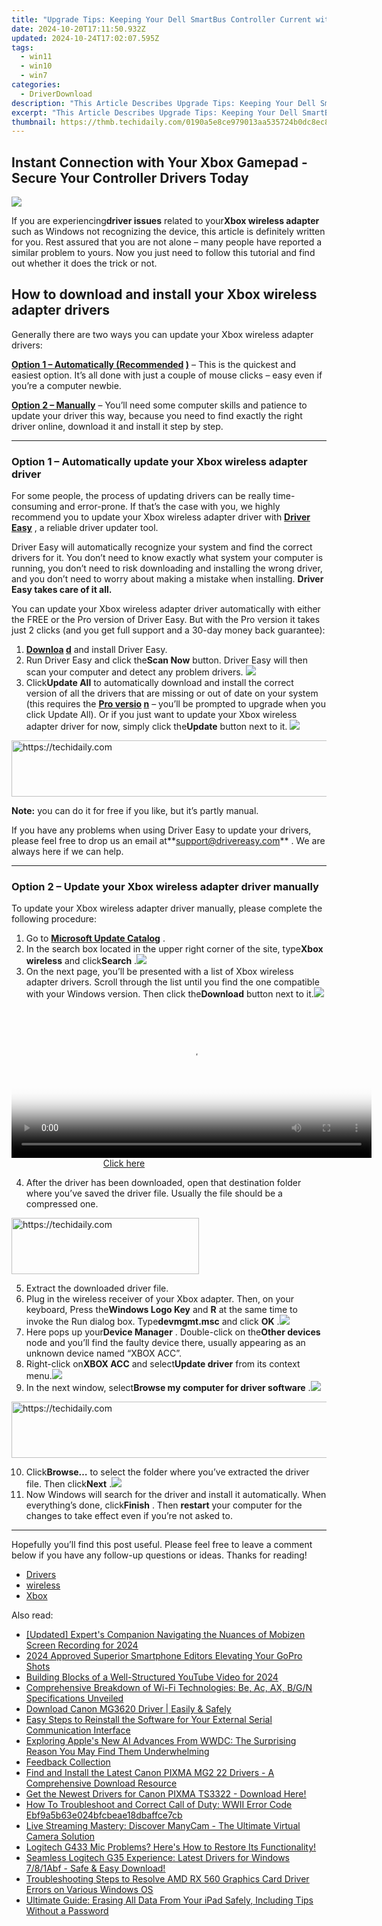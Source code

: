 ```yaml
---
title: "Upgrade Tips: Keeping Your Dell SmartBus Controller Current with Latest Driver Update"
date: 2024-10-20T17:11:50.932Z
updated: 2024-10-24T17:02:07.595Z
tags:
  - win11
  - win10
  - win7
categories:
  - DriverDownload
description: "This Article Describes Upgrade Tips: Keeping Your Dell SmartBus Controller Current with Latest Driver Update"
excerpt: "This Article Describes Upgrade Tips: Keeping Your Dell SmartBus Controller Current with Latest Driver Update"
thumbnail: https://thmb.techidaily.com/0190a5e8ce979013aa535724b0dc8ec8d018ff0f571a11067b3efc6f1f0245eb.jpg
---
```


## Instant Connection with Your Xbox Gamepad - Secure Your Controller Drivers Today

![](https://images.drivereasy.com/wp-content/uploads/2019/06/image-271-1024x667.png)

 If you are experiencing**driver issues** related to your**Xbox wireless adapter** such as Windows not recognizing the device, this article is definitely written for you. Rest assured that you are not alone – many people have reported a similar problem to yours. Now you just need to follow this tutorial and find out whether it does the trick or not.

## How to download and install your Xbox wireless adapter drivers

 Generally there are two ways you can update your Xbox wireless adapter drivers:

**[Option 1 – Automatically (Recommended](https://www.drivereasy.com/knowledge/download-xbox-wireless-adapter-drivers-quick-easy/#option1) [)](https://tools.techidaily.com/drivereasy/download/)**  – This is the quickest and easiest option. It’s all done with just a couple of mouse clicks – easy even if you’re a computer newbie.

**[Option 2 – Manually](https://tools.techidaily.com/drivereasy/download/)**  – You’ll need some computer skills and patience to update your driver this way, because you need to find exactly the right driver online, download it and install it step by step.

---

### Option 1 – Automatically update your Xbox wireless adapter driver

 For some people, the process of updating drivers can be really time-consuming and error-prone. If that’s the case with you, we highly recommend you to update your Xbox wireless adapter driver with **[Driver Easy](https://tools.techidaily.com/drivereasy/download/)**  , a reliable driver updater tool.

 Driver Easy will automatically recognize your system and find the correct drivers for it. You don’t need to know exactly what system your computer is running, you don’t need to risk downloading and installing the wrong driver, and you don’t need to worry about making a mistake when installing. **Driver Easy takes care of it all.**

 You can update your Xbox wireless adapter driver automatically with either the FREE or the Pro version of Driver Easy. But with the Pro version it takes just 2 clicks (and you get full support and a 30-day money back guarantee):

1. **[Downloa](https://tools.techidaily.com/drivereasy/download/) [d](https://tools.techidaily.com/drivereasy/download/)**  and install Driver Easy.
2. Run Driver Easy and click the**Scan Now** button. Driver Easy will then scan your computer and detect any problem drivers. ![](https://images.drivereasy.com/wp-content/uploads/2019/06/image-277.png)
3. Click**Update All** to automatically download and install the correct version of all the drivers that are missing or out of date on your system (this requires the[](https://tools.techidaily.com/drivereasy/download/) **[Pro versio](https://tools.techidaily.com/drivereasy/download/) [n](https://tools.techidaily.com/drivereasy/download/)**  – you’ll be prompted to upgrade when you click Update All). Or if you just want to update your Xbox wireless adapter driver for now, simply click the**Update** button next to it. ![](https://images.drivereasy.com/wp-content/uploads/2019/06/image-273.png)

<!-- affiliate ads begin -->
<a href="https://ephamedtechinc.pxf.io/c/5597632/2136612/26400" target="_top" id="2136612">
  <img src="//a.impactradius-go.com/display-ad/26400-2136612" border="0" alt="https://techidaily.com" width="728" height="90"/>
</a>
<img height="0" width="0" src="https://ephamedtechinc.pxf.io/i/5597632/2136612/26400" style="position:absolute;visibility:hidden;" border="0" />
<!-- affiliate ads end -->

**Note:** you can do it for free if you like, but it’s partly manual.

 If you have any problems when using Driver Easy to update your drivers, please feel free to drop us an email at**<support@drivereasy.com>** . We are always here if we can help.

---

### Option 2 – Update your Xbox wireless adapter driver manually

 To update your Xbox wireless adapter driver manually, please complete the following procedure:

1. Go to **[Microsoft Update Catalog](https://www.catalog.update.microsoft.com/Home.aspx)**  .
2. In the search box located in the upper right corner of the site, type**Xbox wireless** and click**Search** .![](https://images.drivereasy.com/wp-content/uploads/2019/06/image-280.png)
3. On the next page, you’ll be presented with a list of Xbox wireless adapter drivers. Scroll through the list until you find the one compatible with your Windows version. Then click the**Download** button next to it.![](https://images.drivereasy.com/wp-content/uploads/2019/06/image-282.png)

<!-- affiliate ads begin -->
<span id="1982461">
					<video width="576" height="240" style="cursor:pointer"
           poster="//a.impactradius-go.com/display-clicktoplayimage/1982461.png"
           onclick="if(!this.playClicked){this.play();this.setAttribute('controls',true);this.playClicked=true;}">
	   <source src="//a.impactradius-go.com/display-ad/22993-1982461">
	   <img src="//a.impactradius-go.com/display-clicktoplayimage/1982461.png" style="border: none; height: 100%; width: 100%; object-fit: contain">
	</video>
	<div style="width:360px;text-align:center"><a href="javascript:window.open(decodeURIComponent('https%3A%2F%2Fhomestyler.sjv.io%2Fc%2F5597632%2F1982461%2F22993'), '_blank');void(0);">Click here</a></div>
</span>
<img height="0" width="0" src="https://imp.pxf.io/i/5597632/1982461/22993" style="position:absolute;visibility:hidden;" border="0" />
<!-- affiliate ads end -->

4. After the driver has been downloaded, open that destination folder where you’ve saved the driver file. Usually the file should be a compressed one.

<!-- affiliate ads begin -->
<a href="https://aligracehair.sjv.io/c/5597632/1885943/19272" target="_top" id="1885943">
  <img src="//a.impactradius-go.com/display-ad/19272-1885943" border="0" alt="https://techidaily.com" width="300" height="90"/>
</a>
<img height="0" width="0" src="https://aligracehair.sjv.io/i/5597632/1885943/19272" style="position:absolute;visibility:hidden;" border="0" />
<!-- affiliate ads end -->

5. Extract the downloaded driver file.
6. Plug in the wireless receiver of your Xbox adapter. Then, on your keyboard, Press the**Windows Logo Key** and **R** at the same time to invoke the Run dialog box. Type**devmgmt.msc**  and click **OK** .![](https://images.drivereasy.com/wp-content/uploads/2019/06/image-255.png)
7. Here pops up your**Device Manager** . Double-click on the**Other devices** node and you’ll find the faulty device there, usually appearing as an unknown device named “XBOX ACC”.
8. Right-click on**XBOX ACC** and select**Update driver** from its context menu.![](https://images.drivereasy.com/wp-content/uploads/2019/06/image-298.png)
9. In the next window, select**Browse my computer for driver software** .![](https://images.drivereasy.com/wp-content/uploads/2019/06/image-299.png)

<!-- affiliate ads begin -->
<a href="https://appsumo.8odi.net/c/5597632/2082541/7443" target="_top" id="2082541">
  <img src="//a.impactradius-go.com/display-ad/7443-2082541" border="0" alt="https://techidaily.com" width="728" height="90"/>
</a>
<img height="0" width="0" src="https://appsumo.8odi.net/i/5597632/2082541/7443" style="position:absolute;visibility:hidden;" border="0" />
<!-- affiliate ads end -->

10. Click**Browse…** to select the folder where you’ve extracted the driver file. Then click**Next** .![](https://images.drivereasy.com/wp-content/uploads/2019/06/image-300.png)
11. Now Windows will search for the driver and install it automatically. When everything’s done, click**Finish** . Then **restart** your computer for the changes to take effect even if you’re not asked to.

---

 Hopefully you’ll find this post useful. Please feel free to leave a comment below if you have any follow-up questions or ideas. Thanks for reading!

* [Drivers](https://tools.techidaily.com/drivereasy/download/)
* [wireless](https://tools.techidaily.com/drivereasy/download/)
* [Xbox](https://tools.techidaily.com/drivereasy/download/)

<ins class="adsbygoogle"
     style="display:block"
     data-ad-format="autorelaxed"
     data-ad-client="ca-pub-7571918770474297"
     data-ad-slot="1223367746"></ins>

<ins class="adsbygoogle"
     style="display:block"
     data-ad-client="ca-pub-7571918770474297"
     data-ad-slot="8358498916"
     data-ad-format="auto"
     data-full-width-responsive="true"></ins>

<span class="atpl-alsoreadstyle">Also read:</span>
<div><ul>
<li><a href="https://screen-mirroring-recording.techidaily.com/updated-experts-companion-navigating-the-nuances-of-mobizen-screen-recording-for-2024/"><u>[Updated] Expert's Companion Navigating the Nuances of Mobizen Screen Recording for 2024</u></a></li>
<li><a href="https://some-skills.techidaily.com/2024-approved-superior-smartphone-editors-elevating-your-gopro-shots/"><u>2024 Approved Superior Smartphone Editors Elevating Your GoPro Shots</u></a></li>
<li><a href="https://youtube-video-recordings.techidaily.com/building-blocks-of-a-well-structured-youtube-video-for-2024/"><u>Building Blocks of a Well-Structured YouTube Video for 2024</u></a></li>
<li><a href="https://tech-recovery.techidaily.com/comprehensive-breakdown-of-wi-fi-technologies-be-ac-ax-bgn-specifications-unveiled/"><u>Comprehensive Breakdown of Wi-Fi Technologies: Be, Ac, AX, B/G/N Specifications Unveiled</u></a></li>
<li><a href="https://driver-download.techidaily.com/download-canon-mg3620-driver-easily-and-safely/"><u>Download Canon MG3620 Driver | Easily & Safely</u></a></li>
<li><a href="https://hardware-help.techidaily.com/easy-steps-to-reinstall-the-software-for-your-external-serial-communication-interface/"><u>Easy Steps to Reinstall the Software for Your External Serial Communication Interface</u></a></li>
<li><a href="https://tech-renaissance.techidaily.com/exploring-apples-new-ai-advances-from-wwdc-the-surprising-reason-you-may-find-them-underwhelming/"><u>Exploring Apple's New AI Advances From WWDC: The Surprising Reason You May Find Them Underwhelming</u></a></li>
<li><a href="https://driver-download.techidaily.com/feedback-collection/"><u>Feedback Collection</u></a></li>
<li><a href="https://driver-download.techidaily.com/find-and-install-the-latest-canon-pixma-mg2-22-drivers-a-comprehensive-download-resource/"><u>Find and Install the Latest Canon PIXMA MG2 22 Drivers - A Comprehensive Download Resource</u></a></li>
<li><a href="https://driver-download.techidaily.com/get-the-newest-drivers-for-canon-pixma-ts3322-download-here/"><u>Get the Newest Drivers for Canon PIXMA TS3322 - Download Here!</u></a></li>
<li><a href="https://win-solutions.techidaily.com/how-to-troubleshoot-and-correct-call-of-duty-wwii-error-code-ebf9a5b63e024bfcbeae18dbaffce7cb/"><u>How To Troubleshoot and Correct Call of Duty: WWII Error Code Ebf9a5b63e024bfcbeae18dbaffce7cb</u></a></li>
<li><a href="https://some-knowledge.techidaily.com/live-streaming-mastery-discover-manycam-the-ultimate-virtual-camera-solution/"><u>Live Streaming Mastery: Discover ManyCam - The Ultimate Virtual Camera Solution</u></a></li>
<li><a href="https://driver-download.techidaily.com/logitech-g433-mic-problems-heres-how-to-restore-its-functionality/"><u>Logitech G433 Mic Problems? Here's How to Restore Its Functionality!</u></a></li>
<li><a href="https://driver-download.techidaily.com/seamless-logitech-g35-experience-latest-drivers-for-windows-781abf-safe-and-easy-download/"><u>Seamless Logitech G35 Experience: Latest Drivers for Windows 7/8/1Abf - Safe & Easy Download!</u></a></li>
<li><a href="https://driver-download.techidaily.com/troubleshooting-steps-to-resolve-amd-rx-560-graphics-card-driver-errors-on-various-windows-os/"><u>Troubleshooting Steps to Resolve AMD RX 560 Graphics Card Driver Errors on Various Windows OS</u></a></li>
<li><a href="https://os-tips.techidaily.com/ultimate-guide-erasing-all-data-from-your-ipad-safely-including-tips-without-a-password/"><u>Ultimate Guide: Erasing All Data From Your iPad Safely, Including Tips Without a Password</u></a></li>
</ul></div>

